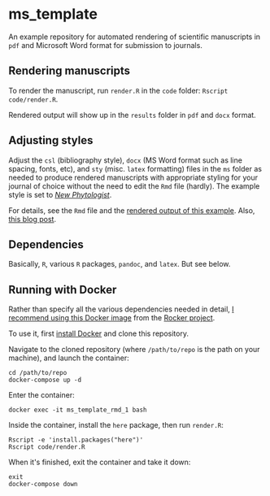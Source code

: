 # ms_template

An example repository for automated rendering of scientific manuscripts in `pdf`
and Microsoft Word format for submission to journals.

## Rendering manuscripts

To render the manuscript, run `render.R` in the `code` folder:
`Rscript code/render.R`.

Rendered output will show up in the `results` folder in `pdf` and `docx` format.

## Adjusting styles

Adjust the `csl` (bibliography style), `docx` (MS Word format such as line
spacing, fonts, etc), and `sty` (misc. `latex` formatting) files in the `ms`
folder as needed to produce rendered manuscripts with appropriate styling for
your journal of choice without the need to edit the `Rmd` file (hardly). The
example style is set to [*New Phytologist*](https://nph.onlinelibrary.wiley.com/journal/14698137).

For details, see the `Rmd` file and the [rendered output of this example](https://github.com/joelnitta/ms_template/blob/master/example_output/ms.pdf). Also, [this blog post](https://www.joelnitta.com/post/rmd-to-docx/).

## Dependencies

Basically, `R`, various `R` packages, `pandoc`, and `latex`. But see below.

## Running with Docker

Rather than specify all the various dependencies needed in detail, [I recommend
using this Docker image](https://hub.docker.com/r/rocker/verse) from the [Rocker
project](https://www.rocker-project.org/).

To use it, first [install Docker](https://docs.docker.com/install/) and clone
this repository.

Navigate to the cloned repository (where `/path/to/repo` is the path on your
machine), and launch the container:

```
cd /path/to/repo
docker-compose up -d
```

Enter the container:

```
docker exec -it ms_template_rmd_1 bash
```

Inside the container, install the `here` package, then run `render.R`:

```
Rscript -e 'install.packages("here")'
Rscript code/render.R
```

When it's finished, exit the container and take it down:

```
exit
docker-compose down
```
